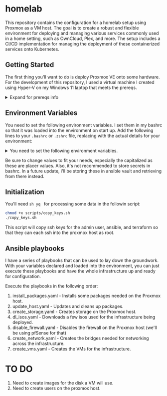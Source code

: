 # homelab

This repository contains the configuration for a homelab setup using Proxmox as a VM host. The goal is to create a robust and flexible environment for deploying and managing various services commonly used in a home setting, such as OwnCloud, Plex, and more. The setup includes a CI/CD implementation for managing the deployment of these containerized services onto Kubernetes.

## Getting Started

The first thing you'll want to do is deploy Proxmox VE onto some hardware. For the development of this repository, I used a virtual machine I created using Hyper-V on my Windows 11 laptop that meets the prereqs.

<details>
<summary>Expand for prereqs info</summary>

## Prerequisites for Running Proxmox as a VM

To run Proxmox VE as a virtual machine for development purposes, ensure that you meet the following prerequisites:

### Hardware Requirements

- **CPU**: Ensure that your host machine has a CPU that supports virtualization (e.g., Intel VT-x or AMD-V).
- **Memory**: Allocate sufficient RAM for both the host machine and the Proxmox VM. A minimum of 4GB for Proxmox is recommended, but more may be needed depending on your use case.
- **Storage**: Allocate enough disk space for the Proxmox VM and the VMs you plan to create within Proxmox.

### Virtualization Software

- **Hypervisor**: Use a hypervisor that supports nested virtualization, such as Hyper-V, VMware Workstation, or VirtualBox.
- **Nested Virtualization**: Ensure that nested virtualization is enabled in your hypervisor settings.

### Network Configuration

- **Bridged Networking**: Configure the Proxmox VM to use bridged networking to ensure it can communicate with other devices on your network.
- **Static IP**: Consider assigning a static IP address to the Proxmox VM for easier access and management.

### Proxmox VE ISO

- **Download**: Download the latest Proxmox VE ISO from the [official Proxmox website](https://www.proxmox.com/en/downloads).
- **Installation**: Follow the [Proxmox installation guide](https://pve.proxmox.com/wiki/Installation) to install Proxmox VE on the VM.

### Host Machine Configuration

- **Resources**: Ensure that the host machine has enough resources (CPU, RAM, and disk space) to run both the host OS and the Proxmox VM efficiently.
- **Virtualization Support**: Verify that virtualization support is enabled in the host machine's BIOS/UEFI settings.

</details>

## Environment Variables

You need to set the following environment variables. I set them in my bashrc so that it was loaded into the environment on start up. Add the following lines to your `.bashrc` or `.zshrc` file, replacing with the actual details for your environment:

<details>
<summary>You need to set the following environment variables.</summary>

## Env
export domain="DOMAIN"

## Admin
export admin_fname='ADMIN_FNAME'
export admin_lname='ADMIN_LNAME'
export admin_email='ADMIN_EMAIL'
export admin_username='ASMIN_USERNAME'
export admin_password='ADMIN_PASSWORD'
export admin_ssh_key="$HOME/.ssh/id_rsa"

## Root
export root_password='ROOT_PASSWORD'

## User
export user_fname="USER_FNAME"
export user_lname="USER_LNAME"
export user_email="USER_EMAIL"
export user_username="USER_USERNAME"
export user_password="USER_PASSWORD"

## Proxmox
export pm_user='root'
export pm_password="$root_password"
export pm_address="PROXMOX_IP"
export pm_netmask="PROXMOX_NETMASK"
export pm_gateway="PROXMOX_GATEWAY"
export pm_dns="PROXMOX_DNS"

## Ansible
export ansible_inv="$HOME/devops/github/homelab/IaC/ansible/inventory/hosts.ini"
export ansible_pbs="$HOME/devops/github/homelab/IaC/ansible/playbooks"
export ansible_ssh_key="$HOME/.ssh/ansible_key"
alias ansiblepb='ansible-playbook'
export ansible_username="ansible"
export ansible_password='ANSIBLE_PASSWORD'

## Terraform
export TF_VAR_pm_user="$pm_user@pam"
export TF_VAR_pm_password=$pm_password
export TF_VAR_terraform_ssh_key="$HOME/.ssh/terraform_key"
export TF_VAR_terraform_password='TERRAFORM_PASSWORD'
export TF_VAR_terraform_username="terraform"

</details>

Be sure to change values to fit your needs, especially the capitalized as these are placer values. Also, it's not recommended to store secrets in bashrc. In a future update, i'll be storing these in ansible vault and retrieving from there instead.

## Initialization

You'll need ```sh yq ``` for processing some data in the followin script:

``` sh
chmod +x scripts/copy_keys.sh
./copy_keys.sh
```

This script will copy ssh keys for the admin user, ansible, and terraform so that they can each ssh into the proxmox host as root.

## Ansible playbooks

I have a series of playbooks that can be used to lay down the groundwork. With your variables declared and loaded into the environment, you can just execute these playbooks and have the whole infrastructure up and ready for configuration.

Execute the playbooks in the following order:

1. install_packages.yaml - Installs some packages needed on the Proxmox host.
2. update_host.yaml - Updates and cleans up packages.
3. create_storage.yaml - Creates storage on the Proxmox host.
4. dl_isos.yaml - Downloads a few isos used for the infrastructure being deployed.
5. disable_firewall.yaml - Disables the firewall on the Proxmox host (we'll be using pfSense for that)
6. create_network.yaml - Creates the bridges needed for networking across the infrastructure.
7. create_vms.yaml - Creates the VMs for the infrastructure.

# TO DO

1. Need to create images for the disk a VM will use.
2. Need to create users on the proxmox host.